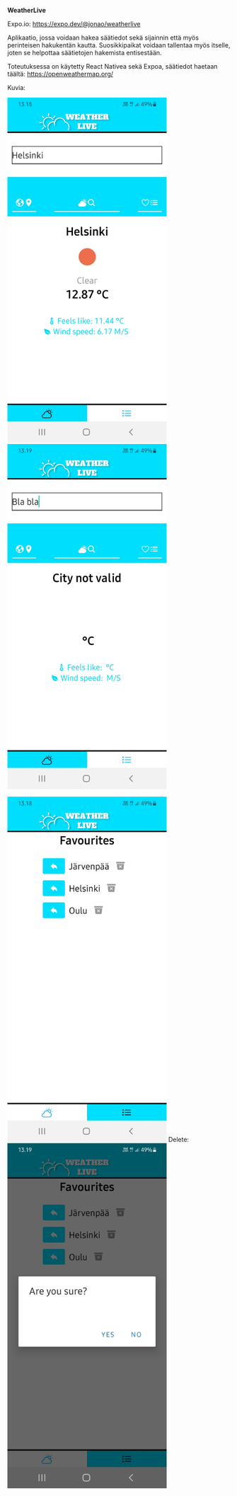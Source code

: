 **WeatherLive**

Expo.io: https://expo.dev/@jonao/weatherlive

Aplikaatio, jossa voidaan hakea säätiedot sekä sijainnin että myös perinteisen hakukentän kautta.
Suosikkipaikat voidaan tallentaa myös itselle, joten se helpottaa säätietojen hakemista entisestään.


Toteutuksessa on käytetty React Nativea sekä Expoa, säätiedot haetaan täältä: https://openweathermap.org/




Kuvia:

<img src="https://github.com/gitjona/WeatherLive/blob/main/screenshots/Screenshot_20220421-131830_Weather%20Live.jpg" width="360" height="780">    <img src="https://github.com/gitjona/WeatherLive/blob/main/screenshots/Screenshot_20220421-131952_Weather%20Live.jpg" width="360" height="780">

<img src="https://github.com/gitjona/WeatherLive/blob/main/screenshots/Screenshot_20220421-131857_Weather%20Live.jpg" width="360" height="780">    Delete:<img src="https://github.com/gitjona/WeatherLive/blob/main/screenshots/Screenshot_20220421-131912_Weather%20Live.jpg" width="360" height="780">
